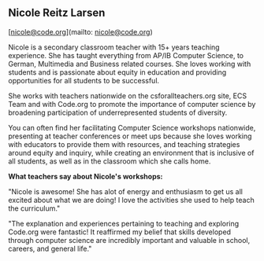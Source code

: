 ## Nicole Reitz Larsen

[nicole@code.org](mailto: nicole@code.org)

Nicole is a secondary classroom teacher with 15+ years teaching experience. She has taught everything from AP/IB Computer Science, to German, Multimedia and Business related courses. She loves working with students and is passionate about equity in education and providing opportunities for all students to be successful.

She works with teachers nationwide on the csforallteachers.org site, ECS Team and with Code.org to promote the importance of computer science by broadening participation of underrepresented students of diversity.

You can often find her facilitating Computer Science workshops nationwide, presenting at teacher conferences or meet ups because she loves working with educators to provide them with resources, and teaching strategies around equity and inquiry, while creating an environment that is inclusive of all students, as well as in the classroom which she calls home.

 **What teachers say about Nicole's workshops:**

 "Nicole is awesome! She has alot of energy and enthusiasm to get us all excited about what we are doing! I love the activities she used to help teach the curriculum."

 "The explanation and experiences pertaining to teaching and exploring Code.org were fantastic! It reaffirmed my belief that skills developed through computer science are incredibly important and valuable in school, careers, and general life."
